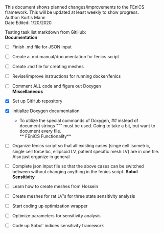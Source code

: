 This document shows planned changes/improvements to the FEniCS framework. This will be updated at least weekly to show progress.  
Author: Kurtis Mann  
Date Edited:  1/20/2020  

Testing task list markdown from GitHub:  
**Documentation**
  - [ ] Finish .md file for JSON input
  - [ ] Create a .md manual/documentation for fenics script
  - [ ] Create .md file for creating meshes
  - [ ] Revise/improve instructions for running docker/fenics
  - [ ] Comment ALL code and figure out Doxygen  
**Miscellaneous**  
  - [x] Set up GitHub repository
  - [x] Initialize Doxygen documentation  
    * To utilize the special commands of Doxygen, ## instead of document strings """ must be used. Going to take a bit, but want to document every file.  
** FEniCS Functionality**  
- [ ] Organize fenics script so that all existing cases (singe cell isometric, single cell force bc, ellipsoid LV, patient specific mesh LV)  are in one file. Also just organize in general
- [ ] Complete json input file so that the above cases can be switched between without changing anything in the fenics script.
**Sobol Sensitivity**
- [ ] Learn how to create meshes from Hossein
- [ ] Create meshes for rat LV's for three state sensitivity analysis
- [ ] Start coding up optimization wrapper
- [ ] Optimize parameters for sensitivity analysis
- [ ] Code up Sobol' indices sensitivity framework

